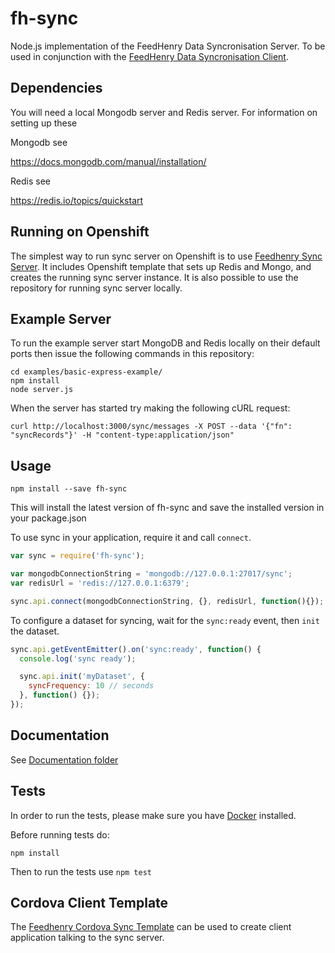# fh-sync

Node.js implementation of the FeedHenry Data Syncronisation Server.
To be used in conjunction with the [FeedHenry Data Syncronisation Client](https://github.com/feedhenry/fh-sync-js).

## Dependencies

You will need a local Mongodb server and Redis server. For information on setting up these

Mongodb see

https://docs.mongodb.com/manual/installation/

Redis see

https://redis.io/topics/quickstart


## Running on Openshift

The simplest way to run sync server on Openshift is to use [Feedhenry Sync Server](https://github.com/feedhenry/fh-sync-server). It includes Openshift template that sets up Redis and Mongo, and creates the running sync server instance. It is also possible to use the repository for running sync server locally.

## Example Server

To run the example server start MongoDB and Redis locally on their default ports
then issue the following commands in this repository:

```
cd examples/basic-express-example/
npm install
node server.js
```

When the server has started try making the following cURL request:

```
curl http://localhost:3000/sync/messages -X POST --data '{"fn": "syncRecords"}' -H "content-type:application/json"
```

## Usage

```
npm install --save fh-sync
```

This will install the latest version of fh-sync and save the installed version in your package.json

To use sync in your application, require it and call `connect`.

```js
var sync = require('fh-sync');

var mongodbConnectionString = 'mongodb://127.0.0.1:27017/sync';
var redisUrl = 'redis://127.0.0.1:6379';

sync.api.connect(mongodbConnectionString, {}, redisUrl, function(){});
```

To configure a dataset for syncing, wait for the `sync:ready` event, then `init` the dataset.

```js
sync.api.getEventEmitter().on('sync:ready', function() {
  console.log('sync ready');

  sync.api.init('myDataset', {
    syncFrequency: 10 // seconds
  }, function() {});
});
```
## Documentation

See [Documentation folder](./docs)

## Tests
In order to run the tests, please make sure you have [Docker](https://www.docker.com/) installed.

Before running tests do:

```
npm install
```

Then to run the tests use `npm test`

## Cordova Client Template

The [Feedhenry Cordova Sync Template](https://github.com/feedhenry-templates/feedhenry-cordova-sync-app) can be used to create client application talking to the sync server.


